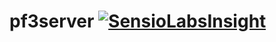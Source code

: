 # pf3server [![SensioLabsInsight](https://insight.sensiolabs.com/projects/165b9610-48c6-4283-9e98-56642437bd8d/mini.png)](https://insight.sensiolabs.com/projects/165b9610-48c6-4283-9e98-56642437bd8d)
